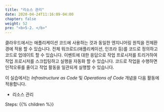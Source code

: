 ```yaml
---
title: "리소스 관리"
date: 2020-04-24T11:16:09-04:00
chapter: false
weight: 52
pre: "<b>5-2. </b>"
---
```


클라우드에서는 애플리케이션 코드에 사용하는 것과 동일한 엔지니어링 원칙을 전체환경에 적용 할 수 있습니다. 전체 워크로드(애플리케이션, 인프라 등)를 코드로 정의하고 코드로 업데이트 할 수 있습니다. 이벤트에 대한 응답으로 작업 프로시저를 트리거하여 작업 프로시저를 스크립팅하고 실행을 자동화 할 수 있습니다. 코드로 작업을 수행하면 인적오류를 줄이고 작업 활동을 일관되게 실행할 수 있습니다.

이 실습에서는 _Infrastructure as Code_ 및 _Operations of Code_ 개념을 다음 활동에 적용합니다.

* 리소스 관리


Steps:
{{% children  %}}
